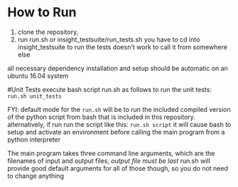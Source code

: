 # How to Run
1. clone the repository, 
2. run run.sh or insight_testsuite/run_tests.sh you have to cd into insight_testsuite to run the tests doesn't work to call it from somewhere else 

all necessary dependency installation and setup should be automatic on an ubuntu 16.04 system

#Unit Tests
execute bash script run.sh as follows to run the unit tests:
`run.sh unit_tests`

FYI:
default mode for the `run.sh` will be to run the included compiled version of the python script from bash that is included in this repository.
alternatively, if run run the script like this: 
`run.sh script` 
it will cause bash to setup and activate an environment before calling the main program from a python interpreter

The main program takes three command line arguments, which are the filenames of input and output files, *output file must be last*
run.sh will provide good default arguments for all of those though, so you do not need to change anything
